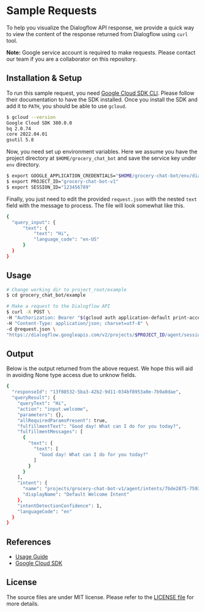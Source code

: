 # Sample Requests

To help you visualize the Dialogflow API response, we provide a quick way to view the content of the response returned from Dialogflow using `curl` tool.

**Note:** Google service account is required to make requests. Please contact our team if you are a collaborator on this repository.

## Installation & Setup

To run this sample request, you need [Google Cloud SDK CLI](https://cloud.google.com/sdk/docs/install-sdk). Please follow their documentation to have the SDK installed. Once you install the SDK and add it to `PATH`, you should be able to use `gcloud`.

```bash
$ gcloud --version
Google Cloud SDK 380.0.0
bq 2.0.74
core 2022.04.01
gsutil 5.8
```

Now, you need set up environment variables. Here we assume you have the project directory at `$HOME/grocery_chat_bot` and save the service key under `env` directory.

```bash
$ export GOOGLE_APPLICATION_CREDENTIALS="$HOME/grocery-chat-bot/env/dialogflow_key.json"
$ export PROJECT_ID="grocery-chat-bot-v1"
$ export SESSION_ID="123456789"
```

Finally, you just need to edit the provided `request.json` with the nested `text` field with the message to process. The file will look somewhat like this.

```bash
{
  "query_input": {
      "text": {
          "text": "Hi",
          "language_code": "en-US"
      }
  }
}
```

## Usage

```bash
# Change working dir to project_root/example
$ cd grocery_chat_bot/example

# Make a request to the Dialogflow API
$ curl -X POST \
-H "Authorization: Bearer "$(gcloud auth application-default print-access-token) \
-H "Content-Type: application/json; charset=utf-8" \
-d @request.json \
"https://dialogflow.googleapis.com/v2/projects/$PROJECT_ID/agent/sessions/$SESSION_ID:detectIntent"
```

## Output

Below is the output returned from the above request. We hope this will aid in avoiding None type access due to unknow fields.

```bash
{
  "responseId": "13f08532-5ba3-42b2-9d11-034bf8953a0e-7b9a0dae",
  "queryResult": {
    "queryText": "Hi",
    "action": "input.welcome",
    "parameters": {},
    "allRequiredParamsPresent": true,
    "fulfillmentText": "Good day! What can I do for you today?",
    "fulfillmentMessages": [
      {
        "text": {
          "text": [
            "Good day! What can I do for you today?"
          ]
        }
      }
    ],
    "intent": {
      "name": "projects/grocery-chat-bot-v1/agent/intents/7bde2875-7592-4058-943e-6f2b8db30ce9",
      "displayName": "Default Welcome Intent"
    },
    "intentDetectionConfidence": 1,
    "languageCode": "en"
  }
}
```

## References

- [Usage Guide](https://cloud.google.com/dialogflow/es/docs/quick/api#detect-intent-text-drest)
- [Google Cloud SDK](https://cloud.google.com/sdk/docs/install-sdk)

## License

The source files are under MIT license. Please refer to the [LICENSE file](../../LICENSE) for more details.
